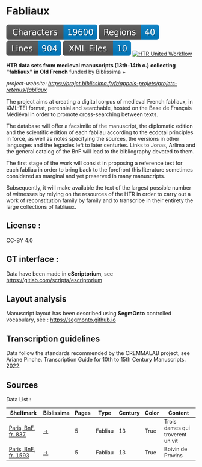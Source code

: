 Fabliaux
=====================
![characters badge](badges/characters.svg) ![regions badge](badges/regions.svg) ![lines badge](badges/lines.svg) ![files badge](badges/files.svg) 
[![HTR United Workflow](https://github.com/CIHAM-HTR/Fabliaux/actions/workflows/htr-united-workflows.yml/badge.svg)](https://github.com/CIHAM-HTR/Fabliaux/actions/workflows/htr-united-workflows.yml) 


**HTR data sets from medieval manuscripts (13th-14th c.) collecting "fabliaux" in Old French** funded by Biblissima +


*project-website: https://projet.biblissima.fr/fr/appels-projets/projets-retenus/fabliaux*

The project aims at creating a digital corpus of medieval French fabliaux, in XML-TEI format, perennial and searchable, hosted on the Base de Français Médiéval in order to promote cross-searching between texts.

The database will offer a facsimile of the manuscript, the diplomatic edition and the scientific edition of each fabliau according to the ecdotal principles in force, as well as notes specifying the sources, the versions in other languages and the legacies left to later centuries. Links to Jonas, Arlima and the general catalog of the BnF will lead to the bibliography devoted to them.

The first stage of the work will consist in proposing a reference text for each fabliau in order to bring back to the forefront this literature sometimes considered as marginal and yet preserved in many manuscripts.

Subsequently, it will make available the text of the largest possible number of witnesses by relying on the resources of the HTR in order to carry out a work of reconstitution family by family and to transcribe in their entirety the large collections of fabliaux.


## License : 

CC-BY 4.0


## GT interface :

Data have been made in **eScriptorium**, see https://gitlab.com/scripta/escriptorium


## Layout analysis

Manuscript layout has been described using **SegmOnto** controlled vocabulary, see : https://segmonto.github.io

## Transcription guidelines

Data follow the standards recommended by the CREMMALAB project, see Ariane Pinche. Transcription Guide for 10th to 15th Century Manuscripts. 2022. <hal-03697382>


## Sources

Data List :

 Shelfmark            | Biblissima | Pages | Type    | Century | Color | Content |  
----------------------|--------|------------|-------|---------|---------|-------|
 [Paris, BnF, fr. 837](https://gallica.bnf.fr/ark:/12148/btv1b55013464t)  | [→](https://portail.biblissima.fr/fr/ark:/43093/mdata71aeaf65cb8c3def7951d539f0f53d4e5fadd42d) | 5     | Fabliau | 13      | True  |  Trois dames qui troverent un vit     |  
 [Paris, BnF, fr. 1593](https://gallica.bnf.fr/ark:/12148/btv1b6000803p) | [→](https://portail.biblissima.fr/fr/ark:/43093/mdataf10227c6c8157e80d66311ceb746187f1ab3ebc3)   | 5     | Fabliau | 13      | True  |   Boivin de Provins    | 
